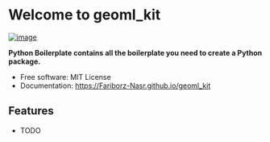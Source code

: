 # Welcome to geoml_kit


[![image](https://img.shields.io/pypi/v/geoml_kit.svg)](https://pypi.python.org/pypi/geoml_kit)


**Python Boilerplate contains all the boilerplate you need to create a Python package.**


-   Free software: MIT License
-   Documentation: <https://Fariborz-Nasr.github.io/geoml_kit>
    

## Features

-   TODO
